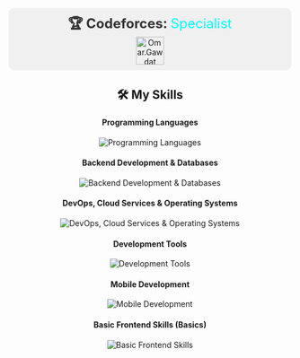 <p align="center" style="background-color: #f0f0f0; padding: 10px; border-radius: 10px;">
  <strong style="font-size: 24px; color: #333;">🏆 Codeforces: </strong>
  <span style="font-size: 24px; color: cyan;">Specialist</span><br>
  <a href="https://codeforces.com/profile/Omar.Gawdat" target="blank">
    <img align="center" src="https://raw.githubusercontent.com/rahuldkjain/github-profile-readme-generator/master/src/images/icons/Social/codeforces.svg" alt="Omar.Gawdat" height="50" width="50" />
  </a>
</p>

<h2 align="center">🛠️ My Skills</h2>

<h4 align="center">Programming Languages</h4>
<p align="center">
  <img src="https://skillicons.dev/icons?i=python,java,cpp,bash,dart" alt="Programming Languages" />
</p>

<h4 align="center">Backend Development & Databases</h4>
<p align="center">
  <img src="https://skillicons.dev/icons?i=django,spring,mysql,postgresql,sqlite" alt="Backend Development & Databases" />
</p>

<h4 align="center">DevOps, Cloud Services & Operating Systems</h4>
<p align="center">
  <img src="https://skillicons.dev/icons?i=aws,heroku,docker,nginx,linux" alt="DevOps, Cloud Services & Operating Systems" />
</p>

<h4 align="center">Development Tools</h4>
<p align="center">
  <img src="https://skillicons.dev/icons?i=git,github,vscode,vim,postman,idea" alt="Development Tools" />
</p>


<h4 align="center">Mobile Development </h4>
<p align="center">
  <img src="https://skillicons.dev/icons?i=flutter,androidstudio" alt="Mobile Development" />
</p>


<h4 align="center">Basic Frontend Skills (Basics)</h4>
<p align="center">
  <img src="https://skillicons.dev/icons?i=html,css,js" alt="Basic Frontend Skills" />
</p>

